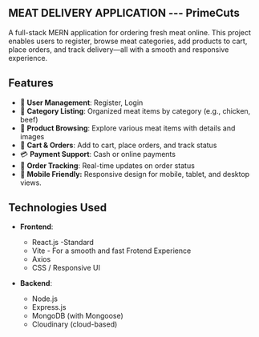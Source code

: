 ## MEAT DELIVERY APPLICATION --- PrimeCuts
A full-stack MERN application for ordering fresh meat online. This project enables users to register, browse meat categories, add products to cart, place orders, and track delivery—all with a smooth and responsive experience.

## Features
- 👤 **User Management**: Register, Login
- 📁 **Category Listing**: Organized meat items by category (e.g., chicken, beef)
- 🍖 **Product Browsing**: Explore various meat items with details and images
- 🛒 **Cart & Orders**: Add to cart, place orders, and track status
- 💳 **Payment Support**: Cash or online payments
- 🚚 **Order Tracking**: Real-time updates on order status
- 📱 **Mobile Friendly:** Responsive design for mobile, tablet, and desktop views.

## Technologies Used

- **Frontend**:
  - React.js -Standard
  - Vite - For a smooth and fast Frotend Experience
  - Axios 
  - CSS / Responsive UI

- **Backend**:
  - Node.js
  - Express.js
  - MongoDB (with Mongoose) 
  - Cloudinary (cloud-based)
